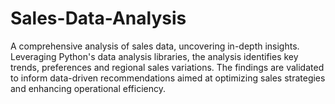 # Sales-Data-Analysis
A comprehensive analysis of sales data, uncovering in-depth insights. Leveraging Python's data analysis libraries, the analysis identifies key trends, preferences and regional sales variations. The findings are validated to inform data-driven recommendations aimed at optimizing sales strategies and enhancing operational efficiency.
